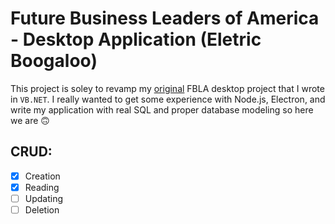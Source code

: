 # Future Business Leaders of America - Desktop Application (Eletric Boogaloo)

This project is soley to revamp my [original](https://github.com/25cent9/FBLA-Desktop-Application-Programming) FBLA desktop project that I wrote in `VB.NET`. I really wanted to get some experience with Node.js, Electron, and write my application with real SQL and proper database modeling so here we are :upside_down_face: 

## CRUD:
- [x] Creation
- [x] Reading 
- [ ] Updating
- [ ] Deletion
